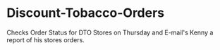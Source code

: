 # Discount-Tobacco-Orders
Checks Order Status for DTO Stores on Thursday and E-mail's Kenny a report of his stores orders.
